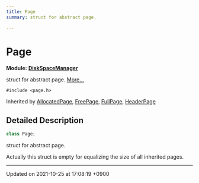 ```yaml
---
title: Page
summary: struct for abstract page. 

---
```


# Page

**Module:** **[DiskSpaceManager](/Modules/group__DiskSpaceManager)**



struct for abstract page.  [More...](#detailed-description)


`#include <page.h>`

Inherited by [AllocatedPage](/Classes/structAllocatedPage), [FreePage](/Classes/structFreePage), [FullPage](/Classes/structFullPage), [HeaderPage](/Classes/structHeaderPage)

## Detailed Description

```cpp
class Page;
```

struct for abstract page. 

Actually this struct is empty for equalizing the size of all inherited pages. 

-------------------------------

Updated on 2021-10-25 at 17:08:19 +0900